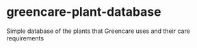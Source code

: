 # greencare-plant-database
Simple database of the plants that Greencare uses and their care requirements
